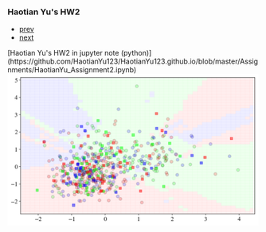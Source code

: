 


### Haotian Yu's HW2


<div class="navbar">
  <div class="navbar-inner">
      <ul class="nav">
          <li><a href="https://github.com/HaotianYu123/HaotianYu123.github.io/blob/master/pages/publpics/HW1.md">prev</a></li>  
          <li><a href=
https://github.com/HaotianYu123/HaotianYu123.github.io/blob/master/pages/publpics/HW3.md">next</a></li>  
      </ul>
  </div>
</div>
[Haotian Yu's HW2 in jupyter note (python)](https://github.com/HaotianYu123/HaotianYu123.github.io/blob/master/Assignments/HaotianYu_Assignment2.ipynb)


<img src="HW2.png" alt="hw1" title="hw1"/>
